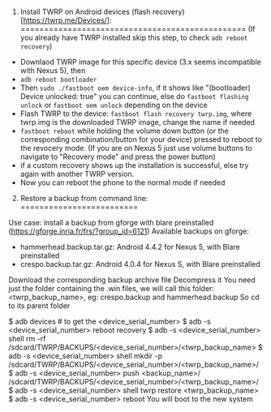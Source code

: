 1) Install TWRP on Android devices (flash recovery)
[https://twrp.me/Devices/]:
================================================
(If you already have TWRP installed skip this step, to check `adb reboot
recovery`)

* Downlaod TWRP image for this specific device (3.x seems incompatible
with Nexus 5), then
* `adb reboot bootloader`
* Then `sudo ./fastboot oem device-info`, if it shows like
"(bootloader)    Device unlocked: true" you can continue,
   else do `fastboot flashing unlock` or `fastboot oem unlock` depending
on the device
* Flash TWRP to the device: `fastboot flash recovery twrp.img`, where
twrp.img is the downloaded TWRP image, change the name if needed
* `fastboot reboot` while holding the volume down button (or the
corresponding
   combination/button for your device) pressed to reboot to the revocery
mode.
   (If you are on Nexus 5 just use volume buttons to navigate to
"Recovery mode" and press the power button)
* if a custom recovery shows up the installation is successful, else try
again with another TWRP version.
* Now you can reboot the phone to the normal mode if needed

2) Restore a backup from command line:
=========================

Use case: install a backup from gforge with blare preinstalled
(https://gforge.inria.fr/frs/?group_id=6121)
Available backups on gforge:
* hammerhead.backup.tar.gz: Android 4.4.2 for Nexus 5, with Blare
preinstalled
* crespo.backup.tar.gz: Android 4.0.4 for Nexus S, with Blare preinstalled

Download the corresponding backup archive file
Decompress it
You need just the folder containing the .win files, we will call this
folder: <twrp_backup_name>, eg: crespo.backup and hammerhead.backup
So cd to its parent folder

$ adb devices # to get the <device_serial_number>
$ adb -s <device_serial_number> reboot recovery
$ adb -s <device_serial_number> shell rm -rf
/sdcard/TWRP/BACKUPS/<device_serial_number>/<twrp_backup_name>
$ adb -s <device_serial_number> shell mkdir -p
/sdcard/TWRP/BACKUPS/<device_serial_number>/<twrp_backup_name>/
$ adb -s <device_serial_number> push <backup_name>/
/sdcard/TWRP/BACKUPS/<device_serial_number>/<twrp_backup_name>/
$ adb -s <device_serial_number> shell twrp restore <twrp_backup_name>
$ adb -s <device_serial_number> reboot
You will boot to the new system

